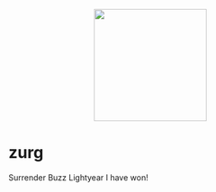 <p align="center">
  <img src="https://static.wikia.nocookie.net/toystory72/images/3/34/Evil_Emperor_Zurg.png/revision/latest?cb=20220105174135" width="200" align="center"/>
</p>

# zurg

Surrender Buzz Lightyear I have won!